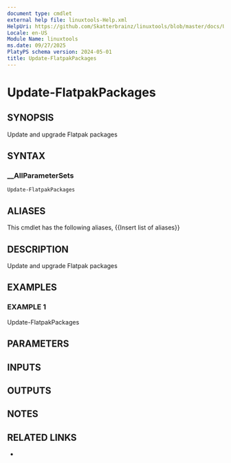 ```yaml
---
document type: cmdlet
external help file: linuxtools-Help.xml
HelpUri: https://github.com/Skatterbrainz/linuxtools/blob/master/docs/Update-FlatpakPackages.md
Locale: en-US
Module Name: linuxtools
ms.date: 09/27/2025
PlatyPS schema version: 2024-05-01
title: Update-FlatpakPackages
---
```


# Update-FlatpakPackages

## SYNOPSIS

Update and upgrade Flatpak packages

## SYNTAX

### __AllParameterSets

```
Update-FlatpakPackages
```

## ALIASES

This cmdlet has the following aliases,
  {{Insert list of aliases}}

## DESCRIPTION

Update and upgrade Flatpak packages

## EXAMPLES

### EXAMPLE 1

Update-FlatpakPackages

## PARAMETERS

## INPUTS

## OUTPUTS

## NOTES

## RELATED LINKS

- [](https://github.com/Skatterbrainz/linuxtools/blob/master/docs/Update-FlatpakPackages.md)
